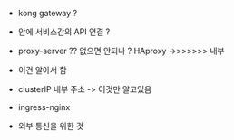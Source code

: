 - kong gateway ? 
- 안에 서비스간의 API 연결 ?
- proxy-server  ?? 없으면 안되나 ? HAproxy ->>>>>>> 내부
- 이건 알아서 함 
- clusterIP 내부 주소 -> 이것만 알고있음 

- ingress-nginx 
- 외부 통신을 위한 것 